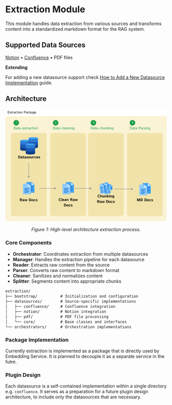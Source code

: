 # Extraction Module

This module handles data extraction from various sources and transforms content into a standardized markdown format for the RAG system.

## Supported Data Sources

[Notion](https://developers.notion.com/) • [Confluence](https://developer.atlassian.com/cloud/confluence/rest/v2/intro/#about) • PDF files

 **Extending**

For adding a new datasource support check [How to Add a New Datasource Implementation](https://feld-m.github.io/rag_blueprint/how_to/how_to_add_new_datasource/) guide.

## Architecture

<div align="center">
  <img src="/res/readme/Extraction.png" width="600">
  <p><em>Figure 1: High-level architecture extraction process.</em></p>
</div>

### Core Components

- **Orchestrator**: Coordinates extraction from multiple datasources
- **Manager**: Handles the extraction pipeline for each datasource
- **Reader**: Extracts raw content from the source
- **Parser**: Converts raw content to markdown format
- **Cleaner**: Sanitizes and normalizes content
- **Splitter**: Segments content into appropriate chunks

```
extraction/
├── bootstrap/          # Initialization and configuration
├── datasources/        # Source-specific implementations
│   ├── confluence/     # Confluence integration
│   ├── notion/         # Notion integration
│   ├── pdf/            # PDF file processing
│   └── core/           # Base classes and interfaces
└── orchestrators/      # Orchestration implementations
```

### Package Implementation

Currently extraction is implemented as a package that is directly used by Embedding Service. It is planned to decouple it as a separate service in the futre.

### Plugin Design

Each datasource is a self-contained implementation within a single directory e.g. `confluence`. It serves as a preparation for a future plugin design architecture, to include only the datasources that are necessary.
